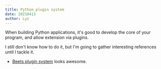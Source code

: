 ```yaml
---
title: Python plugin system
date: 20210413
author: Lyz
---
```


When building Python applications, it's good to develop the core of your
program, and allow extension via plugins.

I still don't know how to do it, but I'm going to gather interesting references
until I tackle it.

* [Beets plugin system](https://beets.readthedocs.io/en/stable/dev/plugins.html)
    looks awesome.
